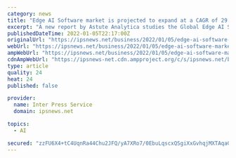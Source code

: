 ```yaml
---
category: news
title: "Edge AI Software market is projected to expand at a CAGR of 29.8% to reach US$ 8,049.8 Mn by 2027"
excerpt: "A new report by Astute Analytica studies the Global Edge AI Software Market during the forecast period from 2021-2027 and provides a detailed overview of the sector. The global Edge AI Software market is expected to be worth $8,"
publishedDateTime: 2022-01-05T22:17:00Z
originalUrl: "https://ipsnews.net/business/2022/01/05/edge-ai-software-market-is-projected-to-expand-at-a-cagr-of-29-8-to-reach-us-8049-8-mn-by-2027/"
webUrl: "https://ipsnews.net/business/2022/01/05/edge-ai-software-market-is-projected-to-expand-at-a-cagr-of-29-8-to-reach-us-8049-8-mn-by-2027/"
ampWebUrl: "https://ipsnews.net/business/2022/01/05/edge-ai-software-market-is-projected-to-expand-at-a-cagr-of-29-8-to-reach-us-8049-8-mn-by-2027/?amp=1"
cdnAmpWebUrl: "https://ipsnews-net.cdn.ampproject.org/c/s/ipsnews.net/business/2022/01/05/edge-ai-software-market-is-projected-to-expand-at-a-cagr-of-29-8-to-reach-us-8049-8-mn-by-2027/?amp=1"
type: article
quality: 24
heat: 24
published: false

provider:
  name: Inter Press Service
  domain: ipsnews.net

topics:
  - AI

secured: "zzFU6X4+tC4UqnRa44Chu2JFQ/yA7XRo7/0EbuLqscxQSgiXxGvhqjMXTAqaGqxv26Q0g2fNc0PP6B+tM48oiJH8nKAiLBtAu2Fn1aeI2dcCyyq7x4JVi5MR4+UiTrmACa5D2n2gXqBLyMJneeAhMjsI+z2tKB6euuPzxfBkqd2S9gNANFS8nG6Agw1RF2pxPnGJQE0kjZ+zxZQ9noPSIg3CYU0HKwlAEPGGUhtTa7QE8Y30aQoSYFJSvcY+bo4HXkU6V2NvPQBprJRfqR3FV/Slussol8m0tGVPVVOlA86lJ2fQx5/AeoK4NWT5k7CIxToVxeO/wdeVmE5udIPOiVKmHACQOlmJsnmv76/7vQ4=;Cmu6sdyEApfE3/XN3E9y4w=="
---
```


